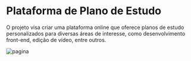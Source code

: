 # Plataforma de Plano de Estudo
O projeto visa criar uma plataforma online que oferece planos de estudo personalizados para diversas áreas de interesse, como desenvolvimento front-end, edição de vídeo, entre outros.

![pagina](https://github.com/devdanias/projeto-onepiece/assets/126623973/dbbf8ac0-de33-4c6a-908d-9bb200c5bf98)
